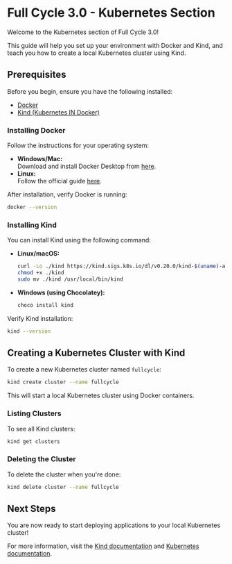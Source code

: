 # Full Cycle 3.0 - Kubernetes Section

Welcome to the Kubernetes section of Full Cycle 3.0!

This guide will help you set up your environment with Docker and Kind, and teach you how to create a local Kubernetes cluster using Kind.

## Prerequisites

Before you begin, ensure you have the following installed:

- [Docker](https://docs.docker.com/get-docker/)
- [Kind (Kubernetes IN Docker)](https://kind.sigs.k8s.io/)

### Installing Docker

Follow the instructions for your operating system:

- **Windows/Mac:**  
  Download and install Docker Desktop from [here](https://www.docker.com/products/docker-desktop/).
- **Linux:**  
  Follow the official guide [here](https://docs.docker.com/engine/install/).

After installation, verify Docker is running:

```sh
docker --version
```

### Installing Kind

You can install Kind using the following command:

- **Linux/macOS:**

  ```sh
  curl -Lo ./kind https://kind.sigs.k8s.io/dl/v0.20.0/kind-$(uname)-amd64
  chmod +x ./kind
  sudo mv ./kind /usr/local/bin/kind
  ```

- **Windows (using Chocolatey):**

  ```sh
  choco install kind
  ```

Verify Kind installation:

```sh
kind --version
```

## Creating a Kubernetes Cluster with Kind

To create a new Kubernetes cluster named `fullcycle`:

```sh
kind create cluster --name fullcycle
```

This will start a local Kubernetes cluster using Docker containers.

### Listing Clusters

To see all Kind clusters:

```sh
kind get clusters
```

### Deleting the Cluster

To delete the cluster when you're done:

```sh
kind delete cluster --name fullcycle
```

## Next Steps

You are now ready to start deploying applications to your local Kubernetes cluster!

For more information, visit the [Kind documentation](https://kind.sigs.k8s.io/) and [Kubernetes documentation](https://kubernetes.io/docs/).
